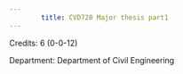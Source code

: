 ```yaml
---
        title: CVD720 Major thesis part1
---
```

Credits: 6 (0-0-12)

Department: Department of Civil Engineering

